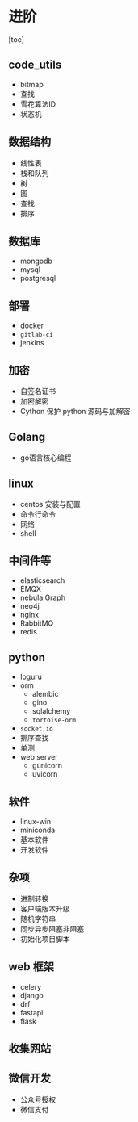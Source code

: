 # 进阶

[toc]

## code_utils

- bitmap
- 查找
- 雪花算法ID
- 状态机

## 数据结构

- 线性表
- 栈和队列
- 树
- 图
- 查找
- 排序

## 数据库

- mongodb
- mysql
- postgresql

## 部署

- docker
- `gitlab-ci`
- jenkins

## 加密

- 自签名证书
- 加密解密
- Cython 保护 python 源码与加解密

## Golang

- go语言核心编程

## linux

- centos 安装与配置
- 命令行命令
- 网络
- shell

## 中间件等

- elasticsearch
- EMQX
- nebula Graph
- neo4j
- nginx
- RabbitMQ
- redis

## python

- loguru
- orm
  - alembic
  - gino
  - sqlalchemy
  - `tortoise-orm`
- `socket.io`
- 排序查找
- 单测
- web server
  - gunicorn
  - uvicorn

## 软件

- linux-win
- miniconda
- 基本软件
- 开发软件

## 杂项

- 进制转换
- 客户端版本升级
- 随机字符串
- 同步异步阻塞非阻塞
- 初始化项目脚本

## web 框架

- celery
- django
- drf
- fastapi
- flask

## 收集网站

## 微信开发

- 公众号授权
- 微信支付
